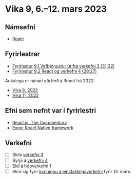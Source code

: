 # Vika 9, 6.–12. mars 2023

## Námsefni

- [React](../namsefni/17.react/)

## Fyrirlestrar

- [Fyrirlestur 9.1 Vefþjónustur út frá verkefni 3 (31:32)](https://youtu.be/ruDRp78Airo)
- [Fyrirlestur 9.2 React og verkefni 4 (28:27)](https://youtu.be/PwkKDcG6dNk)

Aukalega er nánari yfirferð á React frá 2022:

- [Vika 8, 2022](https://github.com/vefforritun/vef2-2022/blob/main/vikur/vika-08.md)
- [Vika 11, 2022](https://github.com/vefforritun/vef2-2022/blob/main/vikur/vika-11.md)

## Efni sem nefnt var í fyrirlestri

- [React.js: The Documentary](https://www.youtube.com/watch?v=8pDqJVdNa44)
- [Expo: React Native framework](https://expo.dev/)

## Verkefni

- [ ] Skila [verkefni 3](https://github.com/vefforritun/vef2-2023-v3)
- [ ] Byrja á [verkefni 4](https://github.com/vefforritun/vef2-2023-v4)
- [ ] Skil á [hópverkefni 1](https://github.com/vefforritun/vef2-2023-h1)
- [ ] Skrá sig fyrir [kynningu á einstaklingsverkefni](https://github.com/vefforritun/vef2-2023-einstaklings) fyrir 13. mars.
